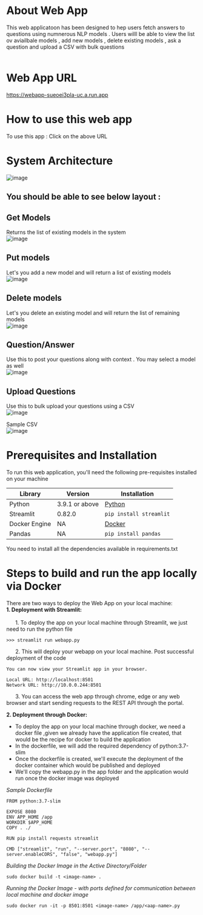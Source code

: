 # About Web App </br>

This web applicatoon has been designed to hep users fetch answers to questions using numnerous NLP models . Users willl be able to view the list ov aviailbale models , add new models , delete existing models , ask a question and upload a CSV with bulk questions </br></br>

# Web App URL </br>
https://webapp-sueoei3pla-uc.a.run.app

# How to use this web app </br>

To use this app : Click on the above URL

# System Architecture</br>
![image](https://user-images.githubusercontent.com/69768815/120727045-867f3c00-c4a7-11eb-8feb-d2e7020f76a8.png)

## You should be able to see below layout :

## Get Models </br>
Returns the list of existing models in the system </br>
![image](https://user-images.githubusercontent.com/84538282/120740360-12519200-c4c1-11eb-8294-bae031c545fc.png)

## Put models </br>
Let's you add a new model and will return a list of existing models </br>
![image](https://user-images.githubusercontent.com/84538282/120740555-69576700-c4c1-11eb-8587-53283db154c0.png)

## Delete models</br>
Let's you delete an existing model and will return the list of remaining models </br>
![image](https://user-images.githubusercontent.com/84538282/120740617-8429db80-c4c1-11eb-9f3b-54237b508d64.png)

## Question/Answer</br>
Use this to post your questions along with context . You may select a model as well </br>
![image](https://user-images.githubusercontent.com/84538282/120741087-6446e780-c4c2-11eb-901e-25073965fa26.png)
## Upload Questions</br>
Use this to bulk upload your questions using a CSV </br>
![image](https://user-images.githubusercontent.com/84538282/120740677-ab80a880-c4c1-11eb-8e18-a4becfc22efe.png)

Sample CSV</br>
![image](https://user-images.githubusercontent.com/84538282/120740754-d10db200-c4c1-11eb-867f-dace69bd32cf.png)

# Prerequisites and Installation </br>
To run this web application, you'll need the following pre-requisites installed on your machine

| Library | Version | Installation |
| ----------- | ----------- | --------- |
| Python | 3.9.1 or above | <a href="https://www.python.org/downloads/"> Python </a> |
| Streamlit | 0.82.0 | `pip install streamlit`|
| Docker Engine | NA | <a href="https://docs.docker.com/engine/"> Docker </a>|
| Pandas | NA |`pip install pandas`|

You need to install all the dependencies available in requirements.txt

# Steps to build and run the app locally via Docker</br>

There are two ways to deploy the Web App on your local machine:
</br>
<b> 1. Deployment with Streamlit: </b>
</br>
</br>
&nbsp;&nbsp;&nbsp;&nbsp;&nbsp;&nbsp;1. To deploy the app on your local machine through Streamlit, we just need to run the python file

```
>>> streamlit run webapp.py
```
&nbsp;&nbsp;&nbsp;&nbsp;&nbsp;&nbsp;2. This will deploy your webapp on your local machine. Post successful deployment of the code
```
You can now view your Streamlit app in your browser.

Local URL: http://localhost:8501
Network URL: http://10.0.0.244:8501

```
&nbsp;&nbsp;&nbsp;&nbsp;&nbsp;&nbsp;3. You can access the web app through chrome, edge or any web browser and start sending requests to the REST API through the portal.

<b> 2. Deployment through Docker: </b>

- To deploy the app on your local machine through docker, we need a docker file ,given we already have the application file created, that would be the recipe for docker to build the application
- In the dockerfile, we will add the required dependency of python:3.7-slim
- Once the dockerfile is created, we'll execute the deployment of the docker container which would be published and deployed
- We'll copy the webapp.py in the app folder and the application would run once the docker image was deployed

*Sample Dockerfile*
````
FROM python:3.7-slim

EXPOSE 8080
ENV APP_HOME /app
WORKDIR $APP_HOME
COPY . ./

RUN pip install requests streamlit

CMD ["streamlit", "run", "--server.port", "8080", "--server.enableCORS", "false", "webapp.py"]
````
*Building the Docker Image in the Active Directory/Folder*
```
sudo docker build -t <image-name> .
```

*Running the Docker Image - with ports defined for communication between local machine and docker image*
```
sudo docker run -it -p 8501:8501 <image-name> /app/<aap-name>.py
